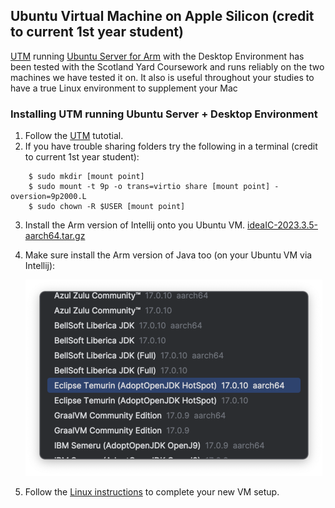## Ubuntu Virtual Machine on Apple Silicon (credit to current 1st year student)

[UTM](https://docs.getutm.app/guides/ubuntu/) running [Ubuntu Server for Arm](https://ubuntu.com/download/server/arm) with the Desktop Environment has been tested with the Scotland Yard Coursework and runs reliably on the two machines we have tested it on. It also is useful throughout your studies to have a true Linux environment to supplement your Mac

### Installing UTM running Ubuntu Server + Desktop Environment

1. Follow the [UTM](https://docs.getutm.app/guides/ubuntu/) tutotial.
2. If you have trouble sharing folders try the following in a terminal (credit to current 1st year student):
```
    $ sudo mkdir [mount point]
    $ sudo mount -t 9p -o trans=virtio share [mount point] -oversion=9p2000.L
    $ sudo chown -R $USER [mount point]
```
3. Install the Arm version of Intellij onto you Ubuntu VM. [ideaIC-2023.3.5-aarch64.tar.gz](https://download.jetbrains.com/idea/ideaIC-2023.3.5-aarch64.tar.gz?_gl=1*16wkqnv*_ga*ODY5OTEwMDM2LjE3MDE2OTExNTg.*_ga_9J976DJZ68*MTcxMDg1Nzg3Mi41LjEuMTcxMDg1Nzg5NS4wLjAuMA..&_ga=2.16582838.1020350076.1710857872-869910036.1701691158)
4. Make sure install the Arm version of Java too (on your Ubuntu VM via Intellij):
   
   ![arm java](armjava_1.png)
5. Follow the [Linux instructions](https://github.com/UoB-OOP/COMS10017-2024/blob/main/guides/SETUP.md#linux) to complete your new VM setup.
